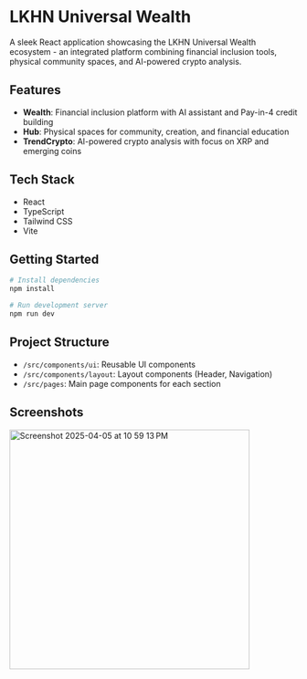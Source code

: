 # LKHN Universal Wealth

A sleek React application showcasing the LKHN Universal Wealth ecosystem - an integrated platform combining financial inclusion tools, physical community spaces, and AI-powered crypto analysis.

## Features

- **Wealth**: Financial inclusion platform with AI assistant and Pay-in-4 credit building
- **Hub**: Physical spaces for community, creation, and financial education
- **TrendCrypto**: AI-powered crypto analysis with focus on XRP and emerging coins

## Tech Stack

- React
- TypeScript
- Tailwind CSS
- Vite

## Getting Started

```bash
# Install dependencies
npm install

# Run development server
npm run dev
```

## Project Structure

- `/src/components/ui`: Reusable UI components
- `/src/components/layout`: Layout components (Header, Navigation)
- `/src/pages`: Main page components for each section

## Screenshots
<img width="420" alt="Screenshot 2025-04-05 at 10 59 13 PM" src="https://github.com/user-attachments/assets/10bb20c6-baf3-459d-80d1-dd3e5557e37f" />
